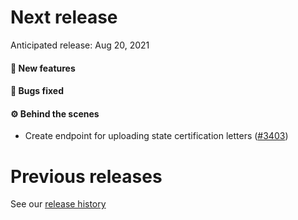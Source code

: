 # Next release

Anticipated release: Aug 20, 2021

#### 🚀 New features


#### 🐛 Bugs fixed


#### ⚙️ Behind the scenes

- Create endpoint for uploading state certification letters ([#3403])


# Previous releases

See our [release history](https://github.com/CMSgov/eAPD/releases)

[#3403]: https://github.com/CMSgov/eAPD/issues/3403